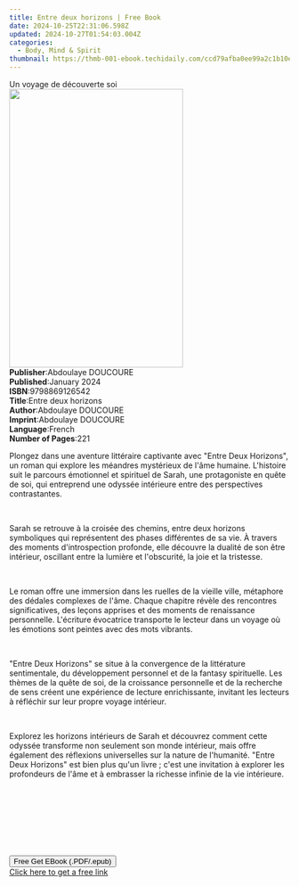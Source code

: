 ```yaml
---
title: Entre deux horizons | Free Book
date: 2024-10-25T22:31:06.598Z
updated: 2024-10-27T01:54:03.004Z
categories:
  - Body, Mind & Spirit
thumbnail: https://thmb-001-ebook.techidaily.com/ccd79afba0ee99a2c1b10e44366abab1a220e4be7f7618fae71c4573a719b6a1.jpg
---
```

<main id="book-container">
  <div class="flex flex-col">
    <div class="book-brief flex-1 py-6 px-4 sm:p-6 md:py-10 md:px-8">
      <!-- brief-->
      <div class="book-brief-main">Un voyage de découverte soi</div>
    </div>
    <div
      class="book-meta-info flex-1 grid gap-4 col-start-1 col-end-3 row-start-1 sm:mb-6 sm:grid-cols-4 lg:gap-6 lg:col-start-2 lg:row-end-6 lg:row-span-6 lg:mb-0"
    >
      <div
        class="book-meta-info-left place-content-center mt-4 p-4 text-sm leading-6 col-start-2 col-span-2 dark:text-slate-400"
      >
        <img
          class="w-full h-500 object-cover rounded-lg sm:h-255 sm:col-span-2 lg:col-span-full"
          src="https://img-001-ebook.techidaily.com/c7bb45b2bf7f30f7ba28dc6beeb9d81a11e344697ac9d434f44265334a6742c8.jpg"
          alt=""
          width="312"
          height="500"
        />
      </div>
      <div
        class="book-meta-info-right mt-2 col-start-1 row-start-2 col-span-3 self-center"
      >
        <!-- meta data  -->
        <div class="flex flex-col px-4 md:px-8">
          <div class="flex-1">
            <strong>Publisher</strong>:<span class="px-2"
              >Abdoulaye DOUCOURE</span
            >
          </div>
          <div class="flex-1">
            <strong>Published</strong>:<span class="px-2">January 2024</span>
          </div>
          <div class="flex-1">
            <strong>ISBN</strong>:<span class="px-2">9798869126542</span>
          </div>
          <div class="flex-1">
            <strong>Title</strong>:<span class="px-2">Entre deux horizons</span>
          </div>
          <div class="flex-1">
            <strong>Author</strong>:<span class="px-2">Abdoulaye DOUCOURE</span>
          </div>
          <div class="flex-1">
            <strong>Imprint</strong>:<span class="px-2"
              >Abdoulaye DOUCOURE</span
            >
          </div>
          <div class="flex-1">
            <strong>Language</strong>:<span class="px-2">French</span>
          </div>
          <div class="flex-1">
            <strong>Number of Pages</strong>:<span class="px-2">221</span>
          </div>
        </div>
      </div>
    </div>
    <div class="book-description flex-1 py-6 px-4 sm:p-6 md:py-10 md:px-8">
      <div class="book-description-main">
        <div accordion-content="" id="description">
          <p>
            Plongez dans une aventure littéraire captivante avec "Entre Deux
            Horizons", un roman qui explore les méandres mystérieux de l'âme
            humaine. L'histoire suit le parcours émotionnel et spirituel de
            Sarah, une protagoniste en quête de soi, qui entreprend une odyssée
            intérieure entre des perspectives contrastantes.
          </p>
          <p><br /></p>
          <p>
            Sarah se retrouve à la croisée des chemins, entre deux horizons
            symboliques qui représentent des phases différentes de sa vie. À
            travers des moments d'introspection profonde, elle découvre la
            dualité de son être intérieur, oscillant entre la lumière et
            l'obscurité, la joie et la tristesse.
          </p>
          <p><br /></p>
          <p>
            Le roman offre une immersion dans les ruelles de la vieille ville,
            métaphore des dédales complexes de l'âme. Chaque chapitre révèle des
            rencontres significatives, des leçons apprises et des moments de
            renaissance personnelle. L'écriture évocatrice transporte le lecteur
            dans un voyage où les émotions sont peintes avec des mots vibrants.
          </p>
          <p><br /></p>
          <p>
            "Entre Deux Horizons" se situe à la convergence de la littérature
            sentimentale, du développement personnel et de la fantasy
            spirituelle. Les thèmes de la quête de soi, de la croissance
            personnelle et de la recherche de sens créent une expérience de
            lecture enrichissante, invitant les lecteurs à réfléchir sur leur
            propre voyage intérieur.
          </p>
          <p><br /></p>
          <p>
            Explorez les horizons intérieurs de Sarah et découvrez comment cette
            odyssée transforme non seulement son monde intérieur, mais offre
            également des réflexions universelles sur la nature de l'humanité.
            "Entre Deux Horizons" est bien plus qu'un livre ; c'est une
            invitation à explorer les profondeurs de l'âme et à embrasser la
            richesse infinie de la vie intérieure.
          </p>
          <p><br /></p>
          <p><br /></p>
          <p><br /></p>
          <p><br /></p>
        </div>
        <div class="accordion-fader"></div>
      </div>
    </div>
    <div class="book-excerpts flex-1 py-6 px-4 sm:p-6 md:py-10 md:px-8"></div>
    <div
      class="book-about-author flex-1 py-6 px-4 sm:p-6 md:py-10 md:px-8"
    ></div>
    <div class="book-free-get flex-1 py-6 px-4 sm:p-6 md:py-10 md:px-8">
      <button
        id="btn-free-get"
        class="bg-blue-500 hover:bg-blue-700 text-white font-bold py-2 px-4 rounded"
      >
        Free Get EBook (.PDF/.epub)
      </button>
      <div id="countdown-display" class="px-2 text-lg mt-2"></div>
      <a
        id="free-link"
        class="hidden bg-blue-500 hover:bg-blue-700 text-white font-bold py-2 px-4 rounded"
        href="https://www.ebooks.com/en-us/book/211235838/entre-deux-horizons/abdoulaye-doucoure/"
        target="_blank"
        >Click here to get a free link</a
      >
    </div>
    <script>
      let countdownTime = 0;
      let countdownInterval = null;
      document
        .getElementById('btn-free-get')
        .addEventListener('click', startCountdown);
      function startCountdown() {
        countdownTime = new Date().getTime() + 60000 * 3;
        countdownInterval = setInterval(updateCountdown, 1000);
        document.getElementById('btn-free-get').disabled = true;
        document
          .getElementById('btn-free-get')
          .classList.add('bg-gray-500', 'cursor-not-allowed');
      }
      function updateCountdown() {
        let currentTime = new Date().getTime();
        let timeLeft = countdownTime - currentTime;
        let secondsLeft = Math.floor(timeLeft / 1000);
        document.getElementById('countdown-display').innerHTML =
          `Remaining time: ${secondsLeft} seconds.`;
        if (secondsLeft <= 0) {
          clearInterval(countdownInterval);
          document.getElementById('btn-free-get').classList.add('hidden');
          document.getElementById('free-link').classList.remove('hidden');
          document.getElementById('countdown-display').innerHTML = '';
        }
      }
    </script>
  </div>
</main>

<ins class="adsbygoogle"
      style="display:block"
      data-ad-client="ca-pub-7571918770474297"
      data-ad-slot="8358498916"
      data-ad-format="auto"
      data-full-width-responsive="true"></ins>
    